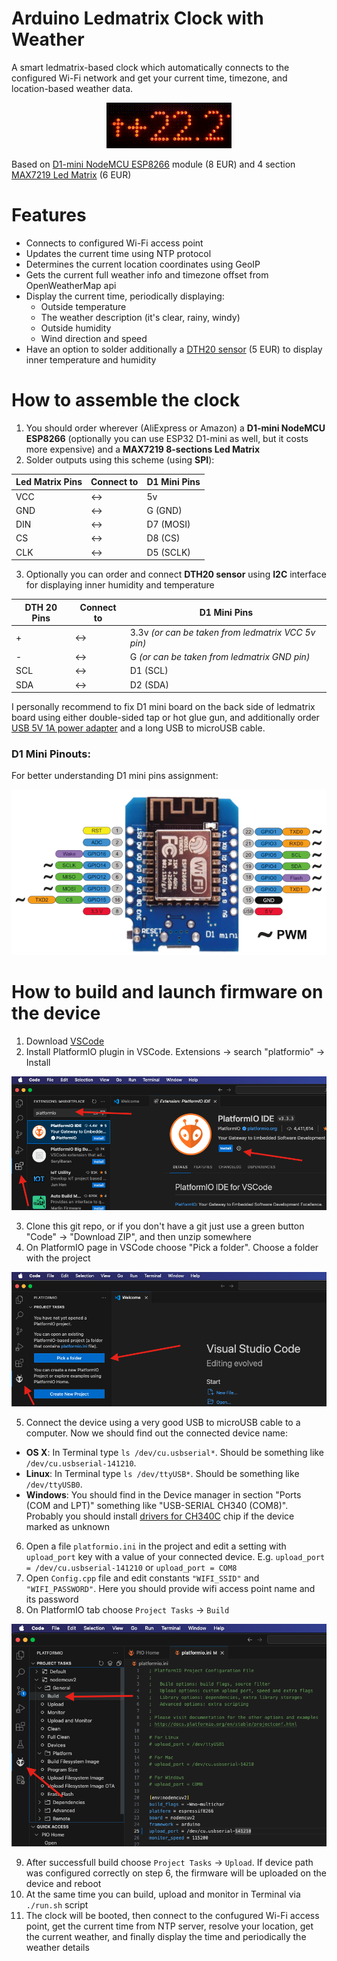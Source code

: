 # Arduino Ledmatrix Clock with Weather

A smart ledmatrix-based clock which automatically connects to the configured Wi-Fi network and get your current time, timezone, and location-based weather data.

<p align="center">
  <img src="https://github.com/bingosoft/arduino-ledmatrix-clock/blob/master/images/clock.gif?raw=true" alt="Arduino Ledmatrix Clock with Weather"/>
</p>

Based on [D1-mini NodeMCU ESP8266](https://www.amazon.de/-/en/dp/B08BTYHJM1) module (8 EUR) and 4 section [MAX7219 Led Matrix](https://www.amazon.de/-/en/dp/B099F3412P) (6 EUR)

# Features

- Connects to configured Wi-Fi access point
- Updates the current time using NTP protocol
- Determines the current location coordinates using GeoIP
- Gets the current full weather info and timezone offset from OpenWeatherMap api
- Display the current time, periodically displaying:
    - Outside temperature
    - The weather description (it's clear, rainy, windy)
    - Outside humidity
    - Wind direction and speed
- Have an option to solder additionally a [DTH20 sensor](https://www.amazon.de/-/en/dp/B0BP7KCX2Q) (5 EUR) to display inner temperature and humidity

# How to assemble the clock

1. You should order wherever (AliExpress or Amazon) a **D1-mini NodeMCU ESP8266** (optionally you can use ESP32 D1-mini as well, but it costs more expensive) and a **MAX7219 8-sections Led Matrix**
2. Solder outputs using this scheme (using **SPI**):

|Led Matrix Pins |Connect to|D1 Mini Pins|
|---|---|---|
|VCC|<->|5v|
|GND|<->|G (GND)|
|DIN|<->|D7 (MOSI)|
|CS|<->|D8 (CS)|
|CLK|<->|D5 (SCLK)|

3. Optionally you can order and connect **DTH20 sensor** using **I2C** interface for displaying inner humidity and temperature

|DTH 20 Pins |Connect to|D1 Mini Pins|
|---|---|---|
|+|<->|3.3v *(or can be taken from ledmatrix VCC 5v pin)*|
|-|<->|G *(or can be taken from ledmatrix GND pin)*|
|SCL|<->|D1 (SCL)|
|SDA|<->|D2 (SDA)|

I personally recommend to fix D1 mini board on the back side of ledmatrix board using either double-sided tap or hot glue gun, and additionally order [USB 5V 1A power adapter](https://www.amazon.de/-/en/dp/B0874VGP2S) and a long USB to microUSB cable.

### D1 Mini Pinouts:

For better understanding D1 mini pins assignment:

![Pinouts](images/ESP8266-d1-mini-pinout.png)

# How to build and launch firmware on the device

1. Download [VSCode](https://code.visualstudio.com/)
2. Install PlatformIO plugin in VSCode. Extensions -> search "platformio" -> Install

![Platformio](images/platformio.png)

3. Clone this git repo, or if you don't have a git just use a green button "Code" -> "Download ZIP", and then unzip somewhere
4. On PlatformIO page in VSCode choose "Pick a folder". Choose a folder with the project

![Open the project](images/open_project.png)

5. Connect the device using a very good USB to microUSB cable to a computer. Now we should find out the connected device name:
  - **OS X**: In Terminal type `ls /dev/cu.usbserial*`. Should be something like `/dev/cu.usbserial-141210`.
  - **Linux**: In Terminal type `ls /dev/ttyUSB*`. Should be something like `/dev/ttyUSB0`.
  - **Windows**: You should find in the Device manager in section "Ports (COM and LPT)" something like "USB-SERIAL  CH340 (COM8)". Probably you should install [drivers for CH340C](https://sparks.gogo.co.nz/ch340.html) chip if the device marked as unknown
6. Open a file `platformio.ini` in the project and edit a setting with `upload_port` key with a value of your connected device. E.g. `upload_port = /dev/cu.usbserial-141210` or `upload_port = COM8`
7. Open `Config.cpp` file and edit constants `"WIFI_SSID"` and `"WIFI_PASSWORD"`. Here you should provide wifi access point name and its password
8. On PlatformIO tab choose `Project Tasks` -> `Build`

![Build the project](images/build.png)

9. After successfull build choose `Project Tasks` -> `Upload`. If device path was configured correctly on step 6, the firmware will be uploaded on the device and reboot
10. At the same time you can build, upload and monitor in Terminal via `./run.sh` script
12. The clock will be booted, then connect to the confugured Wi-Fi access point, get the current time from NTP server, resolve your location, get the current weather, and finally display the time and periodically the weather details

